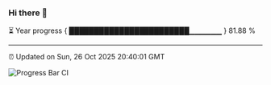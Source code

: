 ### Hi there 👋

⏳ Year progress { ████████████████████████▁▁▁▁▁▁ } 81.88 %

---

⏰ Updated on Sun, 26 Oct 2025 20:40:01 GMT

![Progress Bar CI](https://github.com/IshwaranRudhara/GIT-ACTION/workflows/Progress%20Bar%20CI/badge.svg)
